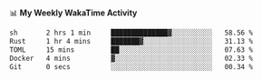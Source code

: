 <!--
**stamp711/stamp711** is a ✨ _special_ ✨ repository because its `README.md` (this file) appears on your GitHub profile.

Here are some ideas to get you started:

- 🔭 I’m currently working on ...
- 🌱 I’m currently learning ...
- 👯 I’m looking to collaborate on ...
- 🤔 I’m looking for help with ...
- 💬 Ask me about ...
- 📫 How to reach me: ...
- 😄 Pronouns: ...
- ⚡ Fun fact: ...
-->

📊 **My Weekly WakaTime Activity**

<!--START_SECTION:waka-->

```txt
sh       2 hrs 1 min     ██████████████▓░░░░░░░░░░   58.56 %
Rust     1 hr 4 mins     ███████▓░░░░░░░░░░░░░░░░░   31.13 %
TOML     15 mins         ██░░░░░░░░░░░░░░░░░░░░░░░   07.63 %
Docker   4 mins          ▓░░░░░░░░░░░░░░░░░░░░░░░░   02.33 %
Git      0 secs          ░░░░░░░░░░░░░░░░░░░░░░░░░   00.34 %
```

<!--END_SECTION:waka-->

